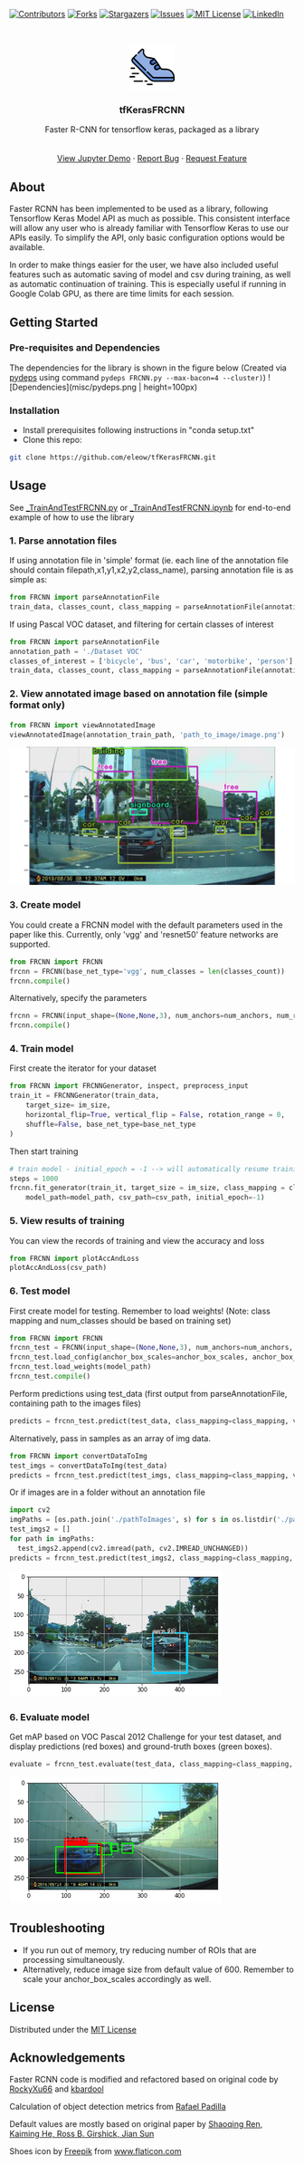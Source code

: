 [![Contributors][contributors-shield]][contributors-url]
[![Forks][forks-shield]][forks-url]
[![Stargazers][stars-shield]][stars-url]
[![Issues][issues-shield]][issues-url]
[![MIT License][license-shield]][license-url]
[![LinkedIn][linkedin-shield]][linkedin-url]


<!-- PROJECT LOGO -->
<br />
<p align="center">
  <a href="https://github.com/eleow/tfKerasFRCNN">
    <img src="misc/logo.png" alt="Logo" width="80" height="80">
  </a>

  <h3 align="center">tfKerasFRCNN</h3>

  <p align="center">
    Faster R-CNN for tensorflow keras, packaged as a library
    <br />
    <br />
    <br />
    <a href="https://github.com/eleow/tfKerasFRCNN/blob/master/_TrainAndTestFRCNN.ipynb">View Jupyter Demo</a>
    ·
    <a href="https://github.com/eleow/tfKerasFRCNN/issues">Report Bug</a>
    ·
    <a href="https://github.com/eleow/tfKerasFRCNN/issues">Request Feature</a>
  </p>
</p>



## About

Faster RCNN has been implemented to be used as a library, following Tensorflow Keras Model API as much as possible. This consistent interface will allow any user who is already familiar with Tensorflow Keras to use our APIs easily. To simplify the API, only basic configuration options would be available.

In order to make things easier for the user, we have also included useful features such as automatic saving of model and csv during training, as well as automatic continuation of training. This is especially useful if running in Google Colab GPU, as there are time limits for each session.

## Getting Started

### Pre-requisites and Dependencies

The dependencies for the library is shown in the figure below (Created via [pydeps](https://pydeps.readthedocs.io/en/latest/) using command
`pydeps FRCNN.py --max-bacon=4 --cluster)`)
![Dependencies](misc/pydeps.png | height=100px)



### Installation
- Install prerequisites following instructions in "conda setup.txt"
- Clone this repo:

```sh
git clone https://github.com/eleow/tfKerasFRCNN.git
```

## Usage

See [_TrainAndTestFRCNN.py](https://github.com/eleow/tfKerasFRCNN/blob/master/_TrainAndTestFRCNN.py) or [_TrainAndTestFRCNN.ipynb](https://github.com/eleow/tfKerasFRCNN/blob/master/_TrainAndTestFRCNN.ipynb) for end-to-end example of how to use the library

### 1. Parse annotation files

If using annotation file in 'simple' format (ie. each line of the annotation file should contain filepath,x1,y1,x2,y2,class_name), parsing annotation file is as simple as:

```python
from FRCNN import parseAnnotationFile
train_data, classes_count, class_mapping = parseAnnotationFile(annotation_train_path)
```

If using Pascal VOC dataset, and filtering for certain classes of interest

```python
from FRCNN import parseAnnotationFile
annotation_path = './Dataset VOC'
classes_of_interest = ['bicycle', 'bus', 'car', 'motorbike', 'person']
train_data, classes_count, class_mapping = parseAnnotationFile(annotation_path, mode='voc', filteredList=classes_of_interest)
```

### 2. View annotated image based on annotation file (simple format only)

```python
from FRCNN import viewAnnotatedImage
viewAnnotatedImage(annotation_train_path, 'path_to_image/image.png')
```

![Sample Annotated Image](misc/viewAnnotatedImage.png)

### 3. Create model

You could create a FRCNN model with the default parameters used in the paper like this. Currently, only 'vgg' and 'resnet50' feature networks are supported.

```python
from FRCNN import FRCNN
frcnn = FRCNN(base_net_type='vgg', num_classes = len(classes_count))
frcnn.compile()
```

Alternatively, specify the parameters

```python
frcnn = FRCNN(input_shape=(None,None,3), num_anchors=num_anchors, num_rois=num_rois, base_net_type=base_net_type, num_classes = len(classes_count))
frcnn.compile()
```

### 4. Train model

First create the iterator for your dataset

```python
from FRCNN import FRCNNGenerator, inspect, preprocess_input
train_it = FRCNNGenerator(train_data,
    target_size= im_size,
    horizontal_flip=True, vertical_flip = False, rotation_range = 0,
    shuffle=False, base_net_type=base_net_type
)
```

Then start training

```python
# train model - initial_epoch = -1 --> will automatically resume training if csv and model already exists
steps = 1000
frcnn.fit_generator(train_it, target_size = im_size, class_mapping = class_mapping, epochs=num_epochs, steps_per_epoch=steps,
    model_path=model_path, csv_path=csv_path, initial_epoch=-1)
```

### 5. View results of training

You can view the records of training and view the accuracy and loss

```python
from FRCNN import plotAccAndLoss
plotAccAndLoss(csv_path)
```

### 6. Test model

First create model for testing. Remember to load weights!
(Note: class mapping and num_classes should be based on training set)

```python
from FRCNN import FRCNN
frcnn_test = FRCNN(input_shape=(None,None,3), num_anchors=num_anchors, num_rois=num_rois, base_net_type=base_net_type, num_classes = len(classes_count))
frcnn_test.load_config(anchor_box_scales=anchor_box_scales, anchor_box_ratios=anchor_box_ratios, num_rois=num_rois, target_size=im_size)
frcnn_test.load_weights(model_path)
frcnn_test.compile()
```

Perform predictions using test_data (first output from parseAnnotationFile, containing path to the images files)

```python
predicts = frcnn_test.predict(test_data, class_mapping=class_mapping, verbose=2, bbox_threshold=0.5, overlap_thres=0.2)
```

Alternatively, pass in samples as an array of img data.

```python
from FRCNN import convertDataToImg
test_imgs = convertDataToImg(test_data)
predicts = frcnn_test.predict(test_imgs, class_mapping=class_mapping, verbose=2, bbox_threshold=0.5, overlap_thres=0.2)
```

Or if images are in a folder without an annotation file

```python
import cv2
imgPaths = [os.path.join('./pathToImages', s) for s in os.listdir('./pathToImages')]
test_imgs2 = []
for path in imgPaths:
  test_imgs2.append(cv2.imread(path, cv2.IMREAD_UNCHANGED))
predicts = frcnn_test.predict(test_imgs2, class_mapping=class_mapping, verbose=2, bbox_threshold=0.5, overlap_thres=0.2)
```

![Sample prediction](misc/predict.png)

### 6. Evaluate model

Get mAP based on VOC Pascal 2012 Challenge for your test dataset, and display predictions (red boxes) and ground-truth boxes (green boxes).

```python
evaluate = frcnn_test.evaluate(test_data, class_mapping=class_mapping, verbose=2)
```
![Sample prediction](misc/evaluate.png)

## Troubleshooting

- If you run out of memory, try reducing number of ROIs that are processing simultaneously.
- Alternatively, reduce image size from default value of 600. Remember to scale your anchor_box_scales accordingly as well.


## License
Distributed under the [MIT License](LICENSE)

## Acknowledgements
Faster RCNN code is modified and refactored based on original code by [RockyXu66](https://github.com/RockyXu66/Faster_RCNN_for_Open_Images_Dataset_Keras) and [kbardool](https://github.com/kbardool/keras-frcnn)

Calculation of object detection metrics from [Rafael Padilla](https://github.com/rafaelpadilla/Object-Detection-Metrics)

Default values are mostly based on original paper by [Shaoqing Ren, Kaiming He, Ross B. Girshick, Jian Sun](https://arxiv.org/abs/1506.01497)


<div>Shoes icon by <a href="https://www.flaticon.com/authors/freepik" title="Freepik">Freepik</a> from <a href="https://www.flaticon.com/" title="Flaticon">www.flaticon.com</a></div>

<!-- MARKDOWN LINKS & IMAGES -->
<!-- https://www.markdownguide.org/basic-syntax/#reference-style-links -->
[contributors-shield]: https://img.shields.io/github/contributors/eleow/tfKerasFRCNN
[contributors-url]: https://github.com/eleow/tfKerasFRCNN/graphs/contributors
[forks-shield]: https://img.shields.io/github/forks/eleow/tfKerasFRCNN
[forks-url]: https://github.com/eleow/tfKerasFRCNN/network/members
[stars-shield]: https://img.shields.io/github/stars/eleow/tfKerasFRCNN
[stars-url]: https://github.com/eleow/tfKerasFRCNN/stargazers
[issues-shield]: https://img.shields.io/github/issues/eleow/tfKerasFRCNN
[issues-url]: https://github.com/eleow/tfKerasFRCNN/issues
[license-shield]: https://img.shields.io/github/license/eleow/tfKerasFRCNN
[license-url]: https://github.com/eleow/tfKerasFRCNN/blob/master/LICENSE
[linkedin-shield]: https://img.shields.io/badge/-LinkedIn-black.svg?style=flat-square&logo=linkedin&colorB=555
[linkedin-url]: https://linkedin.com/in/edmundleow
[product-screenshot]: images/screenshot.png

